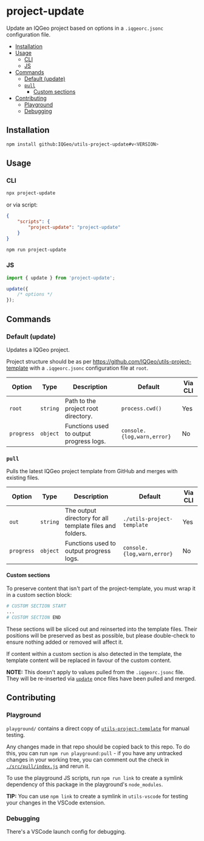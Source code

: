 # project-update

Update an IQGeo project based on options in a `.iqgeorc.jsonc` configuration file.

-   [Installation](#installation)
-   [Usage](#usage)
    -   [CLI](#cli)
    -   [JS](#js)
-   [Commands](#commands)
    -   [Default (update)](#default-update)
    -   [`pull`](#pull)
        -   [Custom sections](#custom-sections)
-   [Contributing](#contributing)
    -   [Playground](#playground)
    -   [Debugging](#debugging)

## Installation

```bash
npm install github:IQGeo/utils-project-update#v<VERSION>
```

## Usage

### CLI

```bash
npx project-update
```

or via script:

```json
{
    "scripts": {
        "project-update": "project-update"
    }
}
```

```bash
npm run project-update
```

### JS

```js
import { update } from 'project-update';

update({
    /* options */
});
```

## Commands

### Default (update)

Updates a IQGeo project.

Project structure should be as per https://github.com/IQGeo/utils-project-template with
a `.iqgeorc.jsonc` configuration file at `root`.

| Option     | Type     | Description                             | Default                    | Via CLI |
| ---------- | -------- | --------------------------------------- | -------------------------- | ------- |
| `root`     | `string` | Path to the project root directory.     | `process.cwd()`            | Yes     |
| `progress` | `object` | Functions used to output progress logs. | `console.{log,warn,error}` | No      |

### `pull`

Pulls the latest IQGeo project template from GitHub and merges with existing files.

| Option     | Type     | Description                                              | Default                    | Via CLI |
| ---------- | -------- | -------------------------------------------------------- | -------------------------- | ------- |
| `out`      | `string` | The output directory for all template files and folders. | `./utils-project-template` | Yes     |
| `progress` | `object` | Functions used to output progress logs.                  | `console.{log,warn,error}` | No      |

#### Custom sections

To preserve content that isn't part of the project-template, you must wrap it in a custom section block:

```dockerfile
# CUSTOM SECTION START
...
# CUSTOM SECTION END
```

These sections will be sliced out and reinserted into the template files. Their positions will be preserved as best as possible, but please double-check to ensure nothing added or removed will affect it.

If content within a custom section is also detected in the template, the template content will be replaced in favour of the custom content.

**NOTE:** This doesn't apply to values pulled from the `.iqgeorc.jsonc` file. They will be re-inserted via [`update`](#default-update) once files have been pulled and merged.

## Contributing

### Playground

`playground/` contains a direct copy of [`utils-project-template`](https://github.com/IQGeo/utils-project-template) for manual testing.

Any changes made in that repo should be copied back to this repo. To do this, you can run `npm run playground:pull` - if you have any untracked changes in your working tree, you can comment out the check in [`./src/pull/index.js`](./src/pull/index.js) and rerun it.

To use the playground JS scripts, run `npm run link` to create a symlink dependency of this package in the playground's `node_modules`.

**TIP:** You can use `npm link` to create a symlink in `utils-vscode` for testing your changes in the VSCode extension.

### Debugging

There's a VSCode launch config for debugging.
